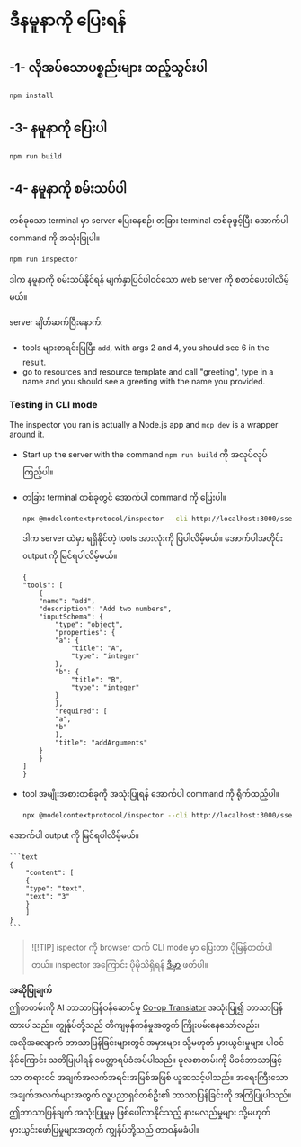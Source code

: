 <!--
CO_OP_TRANSLATOR_METADATA:
{
  "original_hash": "7fab17bf59e2eb82a5aeef03ad977d31",
  "translation_date": "2025-06-17T16:47:13+00:00",
  "source_file": "03-GettingStarted/05-sse-server/solution/typescript/README.md",
  "language_code": "my"
}
-->
# ဒီနမူနာကို ပြေးရန်

## -1- လိုအပ်သောပစ္စည်းများ ထည့်သွင်းပါ

```bash
npm install
```

## -3- နမူနာကို ပြေးပါ

```bash
npm run build
```

## -4- နမူနာကို စမ်းသပ်ပါ

တစ်ခုသော terminal မှာ server ပြေးနေစဉ်၊ တခြား terminal တစ်ခုဖွင့်ပြီး အောက်ပါ command ကို အသုံးပြုပါ။

```bash
npm run inspector
```

ဒါက နမူနာကို စမ်းသပ်နိုင်ရန် မျက်နှာပြင်ပါဝင်သော web server ကို စတင်ပေးပါလိမ့်မယ်။

server ချိတ်ဆက်ပြီးနောက်:

- tools များစာရင်းပြပြီး `add`, with args 2 and 4, you should see 6 in the result.
- go to resources and resource template and call "greeting", type in a name and you should see a greeting with the name you provided.

### Testing in CLI mode

The inspector you ran is actually a Node.js app and `mcp dev` is a wrapper around it. 

- Start up the server with the command `npm run build` ကို အလုပ်လုပ်ကြည့်ပါ။

- တခြား terminal တစ်ခုတွင် အောက်ပါ command ကို ပြေးပါ။

    ```bash
    npx @modelcontextprotocol/inspector --cli http://localhost:3000/sse --method tools/list
    ```

    ဒါက server ထဲမှာ ရရှိနိုင်တဲ့ tools အားလုံးကို ပြပါလိမ့်မယ်။ အောက်ပါအတိုင်း output ကို မြင်ရပါလိမ့်မယ်။

    ```text
    {
    "tools": [
        {
        "name": "add",
        "description": "Add two numbers",
        "inputSchema": {
            "type": "object",
            "properties": {
            "a": {
                "title": "A",
                "type": "integer"
            },
            "b": {
                "title": "B",
                "type": "integer"
            }
            },
            "required": [
            "a",
            "b"
            ],
            "title": "addArguments"
        }
        }
    ]
    }
    ```

- tool အမျိုးအစားတစ်ခုကို အသုံးပြုရန် အောက်ပါ command ကို ရိုက်ထည့်ပါ။

    ```bash
    npx @modelcontextprotocol/inspector --cli http://localhost:3000/sse --method tools/call --tool-name add --tool-arg a=1 --tool-arg b=2
    ```

အောက်ပါ output ကို မြင်ရပါလိမ့်မယ်။

    ```text
    {
        "content": [
        {
        "type": "text",
        "text": "3"
        }
        ]
    }
    ```

> ![!TIP]
> ispector ကို browser ထက် CLI mode မှာ ပြေးတာ ပိုမြန်တတ်ပါတယ်။
> inspector အကြောင်း ပိုမိုသိရှိရန် [ဒီမှာ](https://github.com/modelcontextprotocol/inspector) ဖတ်ပါ။

**အဆိုပြုချက်**  
ဤစာတမ်းကို AI ဘာသာပြန်ဝန်ဆောင်မှု [Co-op Translator](https://github.com/Azure/co-op-translator) အသုံးပြု၍ ဘာသာပြန်ထားပါသည်။ ကျွန်ုပ်တို့သည် တိကျမှန်ကန်မှုအတွက် ကြိုးပမ်းနေသော်လည်း၊ အလိုအလျောက် ဘာသာပြန်ခြင်းများတွင် အမှားများ သို့မဟုတ် မှားယွင်းမှုများ ပါဝင်နိုင်ကြောင်း သတိပြုပါရန် မေတ္တာရပ်ခံအပ်ပါသည်။ မူလစာတမ်းကို မိခင်ဘာသာဖြင့်သာ တရားဝင် အချက်အလက်အရင်းအမြစ်အဖြစ် ယူဆသင့်ပါသည်။ အရေးကြီးသော အချက်အလက်များအတွက် လူ့ပညာရှင်တစ်ဦး၏ ဘာသာပြန်ခြင်းကို အကြံပြုပါသည်။ ဤဘာသာပြန်ချက် အသုံးပြုမှုမှ ဖြစ်ပေါ်လာနိုင်သည့် နားမလည်မှုများ သို့မဟုတ် မှားယွင်းဖော်ပြမှုများအတွက် ကျွန်ုပ်တို့သည် တာဝန်မခံပါ။